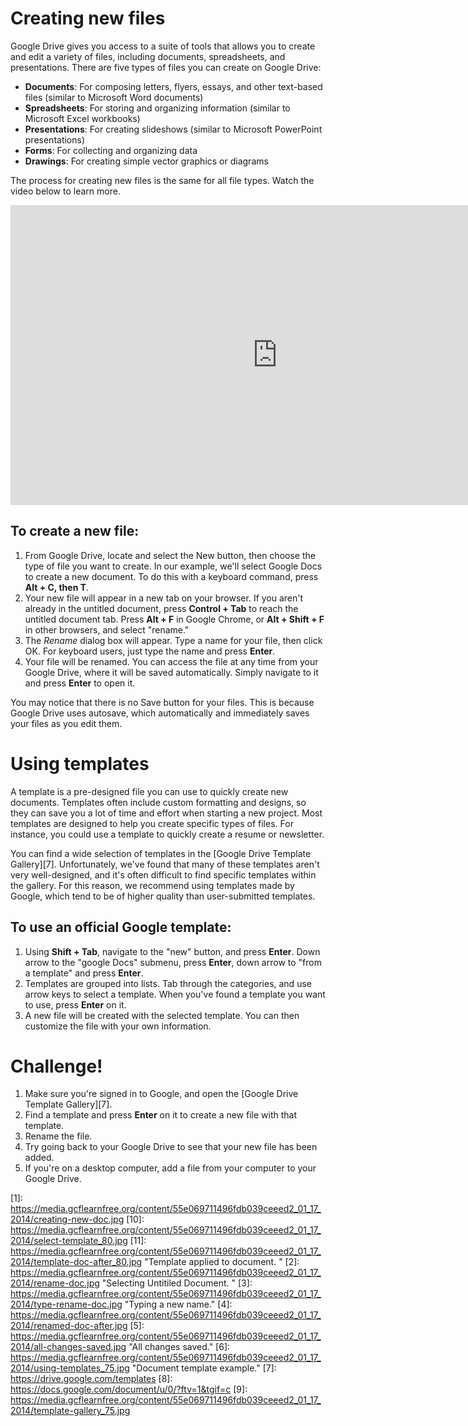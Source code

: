 # Creating new files

Google Drive gives you access to a suite of tools that allows you to create and edit a variety of files, including documents, spreadsheets, and presentations. There are five types of files you can create on Google Drive:

- **Documents**: For composing letters, flyers, essays, and other text-based files (similar to Microsoft Word documents)
- **Spreadsheets**: For storing and organizing information (similar to Microsoft Excel workbooks)
- **Presentations**: For creating slideshows (similar to Microsoft PowerPoint presentations)
- **Forms**: For collecting and organizing data
- **Drawings**: For creating simple vector graphics or diagrams

The process for creating new files is the same for all file types. Watch the video below to learn more.

<iframe width="853" height="480" src="https://www.youtube.com/embed/cMRBv3BrU_E" frameborder="0" allow="accelerometer; autoplay; encrypted-media; gyroscope; picture-in-picture" allowfullscreen="">
</iframe>

## To create a new file:

1. From Google Drive, locate and select the New button, then choose the type of file you want to create. In our example, we'll select Google Docs to create a new document. To do this with a keyboard command, press **Alt + C, then T**.
2. Your new file will appear in a new tab on your browser. If you aren't already in the untitled document, press **Control + Tab** to reach the untitled document tab. Press **Alt + F** in Google Chrome, or **Alt + Shift + F** in other browsers, and select "rename."
3. The _Rename_ dialog box will appear. Type a name for your file, then click OK. For keyboard users, just type the name and press **Enter**.
4. Your file will be renamed. You can access the file at any time from your Google Drive, where it will be saved automatically. Simply navigate to it and press **Enter** to open it.

You may notice that there is no Save button for your files. This is because Google Drive uses autosave, which automatically and immediately saves your files as you edit them.

# Using templates

A template is a pre-designed file you can use to quickly create new documents. Templates often include custom formatting and designs, so they can save you a lot of time and effort when starting a new project. Most templates are designed to help you create specific types of files. For instance, you could use a template to quickly create a resume or newsletter.

You can find a wide selection of templates in the [Google Drive Template Gallery][7]. Unfortunately, we've found that many of these templates aren't very well-designed, and it's often difficult to find specific templates within the gallery. For this reason, we recommend using templates made by Google, which tend to be of higher quality than user-submitted templates.

## To use an official Google template:

1. Using **Shift + Tab**, navigate to the "new" button, and press **Enter**. Down arrow to the "google Docs" submenu, press **Enter**, down arrow to "from a template" and press **Enter**.
2. Templates are grouped into lists. Tab through the categories, and use arrow keys to select a template. When you've found a template you want to use, press **Enter** on it.
3. A new file will be created with the selected template. You can then customize the file with your own information.

# Challenge!

1. Make sure you're signed in to Google, and open the [Google Drive Template Gallery][7].
2. Find a template and press **Enter** on it to create a new file with that template.
3. Rename the file.
4. Try going back to your Google Drive to see that your new file has been added.
5. If you're on a desktop computer, add a file from your computer to your Google Drive.

[1]: <https://media.gcflearnfree.org/content/55e069711496fdb039ceeed2_01_17_2014/creating-new-doc.jpg> [10]: <https://media.gcflearnfree.org/content/55e069711496fdb039ceeed2_01_17_2014/select-template_80.jpg> [11]: <https://media.gcflearnfree.org/content/55e069711496fdb039ceeed2_01_17_2014/template-doc-after_80.jpg> "Template applied to document. " [2]: <https://media.gcflearnfree.org/content/55e069711496fdb039ceeed2_01_17_2014/rename-doc.jpg> "Selecting Untitiled Document. " [3]: <https://media.gcflearnfree.org/content/55e069711496fdb039ceeed2_01_17_2014/type-rename-doc.jpg> "Typing a new name." [4]: <https://media.gcflearnfree.org/content/55e069711496fdb039ceeed2_01_17_2014/renamed-doc-after.jpg> [5]: <https://media.gcflearnfree.org/content/55e069711496fdb039ceeed2_01_17_2014/all-changes-saved.jpg> "All changes saved." [6]: <https://media.gcflearnfree.org/content/55e069711496fdb039ceeed2_01_17_2014/using-templates_75.jpg> "Document template example." [7]: <https://drive.google.com/templates> [8]: <https://docs.google.com/document/u/0/?ftv=1&tgif=c> [9]: <https://media.gcflearnfree.org/content/55e069711496fdb039ceeed2_01_17_2014/template-gallery_75.jpg>
